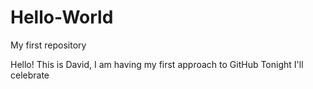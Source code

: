 # Hello-World
My first repository

Hello!
This is David, I am having my first approach to GitHub
Tonight I'll celebrate
